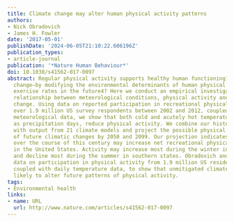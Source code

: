 ```yaml
---
title: Climate change may alter human physical activity patterns
authors:
- Nick Obradovich
- James H. Fowler
date: '2017-05-01'
publishDate: '2024-06-05T21:10:22.606196Z'
publication_types:
- article-journal
publication: '*Nature Human Behaviour*'
doi: 10.1038/s41562-017-0097
abstract: Regular physical activity supports healthy human functioning1–3. Might climate
  change—by modifying the environmental determinants of human physical activity—alter
  exercise rates in the future4? Here we conduct an empirical investigation of the
  relationship between meteorological conditions, physical activity and future climate
  change. Using data on reported participation in recreational physical activity from
  over 1.9 million US survey respondents between 2002 and 2012, coupled with daily
  meteorological data, we show that both cold and acutely hot temperatures, as well
  as precipitation days, reduce physical activity. We combine our historical estimates
  with output from 21 climate models and project the possible physical activity effects
  of future climatic changes by 2050 and 2099. Our projection indicates that warming
  over the course of this century may increase net recreational physical activity
  in the United States. Activity may increase most during the winter in northern states
  and decline most during the summer in southern states. Obradovich and Fowler use
  data on participation in physical activity from 1.9 million US residents from 2002–2012,
  coupled with daily temperature data, to show that unmitigated climate change is
  likely to alter future patterns of physical activity.
tags:
- Environmental health
links:
- name: URL
  url: http://www.nature.com/articles/s41562-017-0097
---
```

